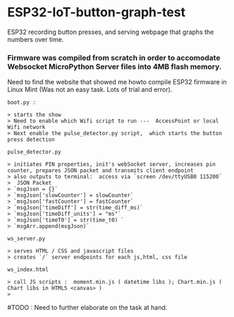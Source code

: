 # ESP32-IoT-button-graph-test
ESP32 recording button presses, and serving webpage that graphs the numbers over time.


### Firmware was compiled from scratch in order to accomodate Websocket MicroPython Server files into 4MB flash memory.

Need to find the website that showed me howto compile ESP32 firmware in Linux Mint  (Was not an easy task.  Lots of trial and error).
```
boot.py :	
```
	> starts the show 
	> Need to enable which Wifi script to run ---  AccessPoint or local Wifi network
	> Next enable the pulse_detector.py script,  which starts the button press detection


```
pulse_detector.py
```
	> initiates PIN properties, init's webSocket server, increases pin counter, prepares JSON packet and transmits client endpoint  
	> also outputs to terminal:  access via `screen /dev/ttyUSB0 115200`
	>  JSON Packet
	> `msgJson = {}`
    > `msgJson['slowCounter'] = slowCounter`
    > `msgJson['fastCounter'] = fastCounter`
    > `msgJson['timeDiff'] = str(time_diff_ms)`
    > `msgJson['timeDiff_units'] = "ms"`
    > `msgJson['timeT0'] = str(time_t0) ` 
    > `msgArr.append(msgJson)`

```
ws_server.py
```
	> serves HTML / CSS and javascript files
	> creates `/` server endpoints for each js,html, css file 

```
ws_index.html
```
	> call JS scripts :  moment.min.js ( datetime libs ); Chart.min.js ( Chart libs in HTML5 <canvas> )  
	>

#TODO : Need to further elaborate on the task at hand.